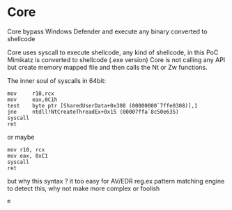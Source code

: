 # Core
Core bypass Windows Defender and execute any binary converted to shellcode

Core uses syscall to execute shellcode, any kind of shellcode, in this PoC Mimikatz is converted to shellcode (.exe version)
Core is not calling any API but create memory mapped file and then calls the Nt or Zw functions.

The inner soul of syscalls in 64bit:

```
mov     r10,rcx
mov     eax,0C1h
test    byte ptr [SharedUserData+0x308 (00000000`7ffe0308)],1
jne     ntdll!NtCreateThreadEx+0x15 (00007ffa`8c50e635)
syscall
ret
```
or maybe

```
mov r10, rcx
mov eax, 0xC1
syscall
ret

```

but why this syntax ? it too easy for AV/EDR reg.ex pattern matching engine to detect this, why not make more complex or foolish


```
m
```

